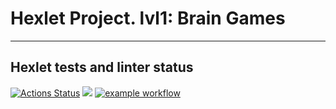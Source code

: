 # Hexlet Project. lvl1: Brain Games
___
## Hexlet tests and linter status
[![Actions Status](https://github.com/kseolis/java-project-lvl1/workflows/hexlet-check/badge.svg)](https://github.com/kseolis/java-project-lvl1/actions/workflows/hexlet-check.yml)
<a href="https://codeclimate.com/github/codeclimate/codeclimate/maintainability"><img src="https://api.codeclimate.com/v1/badges/a99a88d28ad37a79dbf6/maintainability" /></a>
[![example workflow](https://github.com/kseolis/java-project-lvl1/actions/workflows/superlinter.yml/badge.svg)](https://github.com/kseolis/java-project-lvl1/actions/workflows/superlinter.yml)
